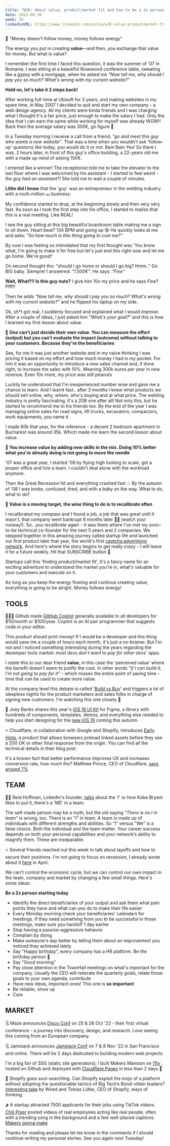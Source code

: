 ```yaml
---
title: "W26: About value, product/market fit and how to be a 2x person starting today"
date: 2022-06-30
week: 26
linkedinURL: https://www.linkedin.com/pulse/w26-value-productmarket-fit-how-2x-person-starting-today-raz-tirboaca/
---
```


💬 "Money doesn't follow money, money follows energy"

The energy you put in creating **value**—and then, you exchange that value for money. But what is value?

I remember the first time I faced this question, it was the summer of '07 in Romania. I was sitting at a beautiful Rosewood conference table, sweating like a gypsy with a mortgage, when he asked me *"Now tell me, why should I pay you so much? What's wrong with my current website?"*

 **Hold on, let's take it 2 steps back!**
 
 After working full-time at Ubisoft for 3 years, and making websites in my spare time, in May 2007 I decided to quit and start my own company - a web design agency. All my clients were kinda friends and I was charging what I thought it's a fair price, just enough to make the salary I had. Only the idea that I can earn the same while working for myself was already WOW!! Back then the average salary was 300€, go figure 🙂

In a Tuesday morning I receive a call from a friend, *"go and meet this guy who wants a new website"*. That was a time when you wouldn't ask 'follow-up' questions like today, you would do it or not. Bam Bam Yes! So there I was, 2 hours later, in front of this guy's office building, a 22-years old me with a made up mind of asking 150€.

I entered like a winner!  The receptionist told me to take the elevator to the last floor where I was welcomed by his assistant - I started to feel weird - *the guy had an assistant?!* She told me to wait a couple of minutes.

**Little did I know** that the 'guy' was an entrepreneur in the welding industry with a multi-million 💶 business. 

My confidence started to drop, at the beginning slowly and then very very fast. As soon as I took the first step into his office, I started to realize that this is a real meeting. Like REAL! 

I see the guy sitting at this big beautiful boardroom table making me a sign to sit down. Heart beat? 134 BPM and going up 😰 He quickly looks at me and asks: *"So how much is this thing going to cost me?"* 

By now I was feeling so intimidated that my first thought was 'You know what, I'm going to make it for free but let's just end this right now and let me go home. We're good!'

On second thought tho: "should I go home or should I go big? Hmm.." Go BIG baby. Siempre! I answered: *"1.500€"*. He says: *"Fine"*

**Wait, What?!! Is this guy nuts?** I give him 10x my price and he says *Fine*? Pfff!! 

Then he adds *"Now tell me, why should I pay you so much? What's wrong with my current website?"* and he flipped his laptop on my side. 

Ok, sh\*t got real, I suddenly focused and explained what I would improve. After a couple of ideas, I just asked him *"What's your goal?"* and this is how I learned my first lesson about value.

**🏀 One can't just decide their own value. You can measure the effort (output) but you can't evaluate the impact (outcome) without talking to your customers. Because they're the beneficiaries**

See, for me it was just another website and in my naive thinking I was pricing it based on my effort and how much money I had in my pocket. For him it was an opportunity to introduce a new sales channel and, if done right, to increase the sales with 10%. Meaning 300k euros per year in new revenue. Even 10x more, my price was still peanuts

Luckily he understood that I'm inexperienced number wise and gave me a chance to learn.  And I learnt fast.. after 3 months I knew what products we should sell online, why, where, who's buying and at what price. The welding industry is pretty fascinating, it's a 20B one after all! Not only this, but he started to recommend me to his friends too. By the end of the year I was managing online sales for road signs, lift trucks, excavators, compactors, work equipments, you name it. 

I made 60k that year, for the reference - a decent 2 bedroom apartment in Bucharest was around 35k. Which made me learn the second lesson about value.

**🏀 You increase value by adding new skills in the mix. Doing 10% better what you're already doing is not going to move the needle**

'07 was a great year, I started '08 by flying high looking to scale, get a proper office and hire a team. I couldn't deal alone with the workload anymore. 

Then the Great Recession hit and everything crashed fast 💥 By the autumn of '08 I was broke, confused, tired, and with a baby on the way. What to do, what to do?

**🏀 Value is a moving target, the wise thing to do is to recalibrate often**

I recalibrated my compass and I found a job, a job that was great until it wasn't, that company went bankrupt 6 months later 🤦‍♂️ (watch your runway!). So.. you recalibrate again - it was there where I've met my soon-to-be technical co-founder for the next 5 years and 2 companies. We stepped together in this amazing journey called startup life and launched our first product later that year, the world's first [captcha advertising network](https://mobile.twitter.com/adcaptcher/status/4402484218). And here's where the story begins to get really crazy - I will leave it for a future weekly. Hit that SUBSCRIBE button 🔔

Startups call this 'finding product/market fit', it's a fancy name for an exciting adventure to understand the market you're in, what's valuable for your customers and execute on it.

As long as you keep the energy flowing and continue creating value, everything is going to be alright. Money follows energy! 

## TOOLS

👩🏽‍💻 Github made [GitHub Copilot](https://github.com/features/copilot/) generally available to all developers for $10/month or $100/year. Copilot is an AI pair programmer that suggests code in your editor.

This product should print money! If I would be a developer and this thing would save me a couple of hours each month, it's just a no-brainer. But I'm not and I noticed something interesting during the years regarding the developer tools market: *most devs don't want to pay for other devs' apps*. 

I relate this to our dear friend **value**, in this case the 'perceived value' where the benefit doesn't seem to justify the cost. In other words *"if I can build it, I'm not going to pay for it"* - which misses the entire point of saving time - time that can be used to create more value.

At the company level this debate is called '[Build vs Buy](https://divbyzero.com/blog/build-vs-buy/)' and triggers a lot of sleepless nights for the product marketers and sales folks in charge of signing new customers. I'm watching this one closely 👀

📱 Joey Banks shares this year's [iOS 16 UI Kit](https://www.figma.com/community/file/1121065701252736567) for Figma, a library with hundreds of components, templates, demos, and everything else needed to help you start designing for the [new iOS 16](https://www.apple.com/ios/ios-16-preview/) coming this autumn.

⚡️ Cloudflare, in collaboration with Google and Shopify, introduces [Early Hints](https://blog.cloudflare.com/early-hints-performance/), a product that allows browsers preload linked assets before they see a 200 OK or other final response from the origin. You can find all the technical details in their blog post.

It's a known fact that better performance improves UX and increases conversion rate, how much tho? Matthew Prince, CEO of Cloudflare, [says around 7%](https://twitter.com/eastdakota/status/1540009701886263297) 

## TEAM
🙋‍♀️ Reid Hoffman, Linkedin's founder, [talks](https://www.linkedin.com/pulse/i-to-the-we-you-your-team-reid-hoffman/) about the 'I' or how Kobe Bryant likes to put it, there's a 'ME' in a team.

The self-made person may be a myth, but the old saying *"There is no I in team"* is wrong, too. There is an "I" in team. A team is made up of individuals with different strengths and abilities. So "I" versus "We" is a false choice. Both the individual and the team matter. Your career success depends on both your personal capabilities and your network’s ability to magnify them. These are inseparable.

⭐️ Several friends reached out this week to talk about layoffs and how to secure their positions. I'm not going to focus on recession, I already wrote about it [here](https://www.linkedin.com/posts/razvantirboaca_nasdaq-crash-work-activity-6926251738643488768-aRL5/) in April. 

We can't control the economic cycle, but we can control our own impact in the team, company and market by changing a few small things. Here's some ideas:

**Be a 2x person starting today**

- Identify the direct beneficiaries of your output and ask them what pain points they have and what can you do to make their life easier
- Every Monday morning check your beneficiaries' calendars for meetings. If they need something from you to be successful in those meetings, make sure you handoff 1 day earlier
- Stop having a passive-aggressive behavior
- Complain by doing
- Make someone's day better by telling them about an improvement you noticed they achieved lately
- Say "Happy birthday", every company has a HR platform. Be the birthday person 🎈
- Say "Good morning"
- Pay close attention in the TownHall meetings on what's important for the company. Usually the CEO will reiterate the quarterly goals, relate those goals to your own agenda, contribute
- Have new ideas, important ones! This one is **so important**
- Be reliable, show up
- Care

## MARKET

🗓 Maze announces [Disco Conf](https://maze.co/discoconf-22/) on 25 & 26 Oct '22 - their first virtual conference - a journey into discovery, design, and research. Love seeing this coming from an European company.

🗓 Jamstack announces [Jamstack Conf](https://jamstackconf.com/) on 7 & 8 Nov '22 in San Francisco and online. There will be 2 days dedicated to building modern web projects.

I'm a big fan of SSG (static site generators), I built Makers Mansion on [11ty](https://www.11ty.dev/) , hosted on Github and deployed with [Cloudflare Pages](https://pages.cloudflare.com/) in less than 2 days 🚀

🦄 Shopify goes soul-searching. Can Shopify exploit the mojo of a platform without adopting the questionable tactics of Big Tech’s Bond-villain leaders? [Interesting take](https://www.wired.com/story/plaintext-shopify-soul-searching/) by Wired and Tobias Lütke, CEO of Shopify, ways of thinking.

🌶 A startup attracted 7500 applicants for their jobs using TikTok videos. [Chili Piper](https://www.chilipiper.com/ "https://www.chilipiper.com/") posted videos of real employees acting like real people, often with a trending song in the background and a few well-placed captions. [Makers gonna make](https://www.forbes.com/sites/johnbbrandon/2022/06/21/how-a-tech-startup-attracted-7500-job-applicants-using-tiktok-videos/)

Thanks for reading and please let me know in the comments if I should continue writing my personal stories. See you again next Tuesday!